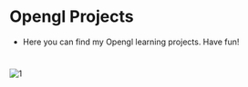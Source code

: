 # Opengl Projects
* Here you can find my Opengl learning projects. Have fun!
#
![1](https://github.com/YuraMihailov123/OpenglGridWithRotate/tree/master/SnakeGame/snake.png)

